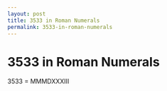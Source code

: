 ```yaml
---
layout: post
title: 3533 in Roman Numerals
permalink: 3533-in-roman-numerals
---
```


# 3533 in Roman Numerals

3533 = MMMDXXXIII
